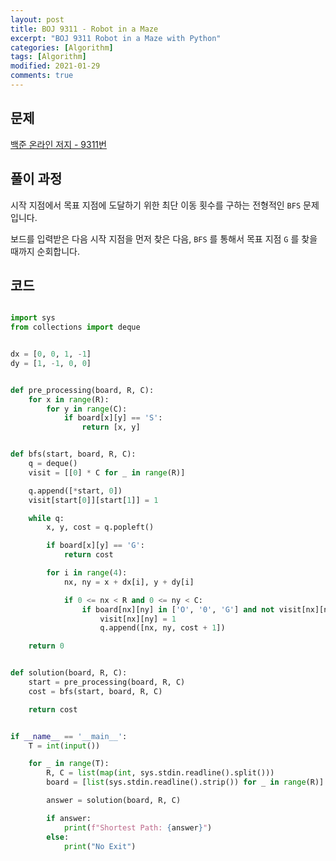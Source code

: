 ```yaml
---
layout: post
title: BOJ 9311 - Robot in a Maze
excerpt: "BOJ 9311 Robot in a Maze with Python"
categories: [Algorithm]
tags: [Algorithm]
modified: 2021-01-29
comments: true
---
```


## 문제

[백준 온라인 저지 - 9311번](https://www.acmicpc.net/problem/9311)

## 풀이 과정

시작 지점에서 목표 지점에 도달하기 위한 최단 이동 횟수를 구하는 전형적인 `BFS` 문제입니다.

보드를 입력받은 다음 시작 지점을 먼저 찾은 다음, `BFS` 를 통해서 목표 지점 `G` 를 찾을 때까지 순회합니다.

## 코드

```python

import sys
from collections import deque


dx = [0, 0, 1, -1]
dy = [1, -1, 0, 0]


def pre_processing(board, R, C):
    for x in range(R):
        for y in range(C):
            if board[x][y] == 'S':
                return [x, y]


def bfs(start, board, R, C):
    q = deque()
    visit = [[0] * C for _ in range(R)]

    q.append([*start, 0])
    visit[start[0]][start[1]] = 1

    while q:
        x, y, cost = q.popleft()

        if board[x][y] == 'G':
            return cost

        for i in range(4):
            nx, ny = x + dx[i], y + dy[i]

            if 0 <= nx < R and 0 <= ny < C:
                if board[nx][ny] in ['O', '0', 'G'] and not visit[nx][ny]:
                    visit[nx][ny] = 1
                    q.append([nx, ny, cost + 1])

    return 0


def solution(board, R, C):
    start = pre_processing(board, R, C)
    cost = bfs(start, board, R, C)

    return cost


if __name__ == '__main__':
    T = int(input())

    for _ in range(T):
        R, C = list(map(int, sys.stdin.readline().split()))
        board = [list(sys.stdin.readline().strip()) for _ in range(R)]

        answer = solution(board, R, C)

        if answer:
            print(f"Shortest Path: {answer}")
        else:
            print("No Exit")

```
